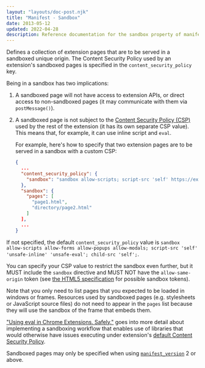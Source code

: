 ```yaml
---
layout: "layouts/doc-post.njk"
title: "Manifest - Sandbox"
date: 2013-05-12
updated: 2022-04-28
description: Reference documentation for the sandbox property of manifest.json.
---
```


Defines a collection of extension pages that are to be served in a sandboxed unique origin. The
Content Security Policy used by an extension's sandboxed pages is specified in the
`content_security_policy` key.

Being in a sandbox has two implications:

1.  A sandboxed page will not have access to extension APIs, or direct access to
    non-sandboxed pages (it may communicate with them via `postMessage()`).
2.  A sandboxed page is not subject to the [Content Security Policy (CSP)][2] used by the rest of
    the extension (it has its own separate CSP value). This means that, for example, it can
    use inline script and `eval`.

    For example, here's how to specify that two extension pages are to be served in a sandbox with a
    custom CSP:

    ```json
    {
      ...
      "content_security_policy": {
        "sandbox": "sandbox allow-scripts; script-src 'self' https://example.com"
      },
      "sandbox": {
        "pages": [
          "page1.html",
          "directory/page2.html"
        ]
      ],
      ...
    }
    ```

If not specified, the default `content_security_policy` value is `sandbox allow-scripts allow-forms
allow-popups allow-modals; script-src 'self' 'unsafe-inline' 'unsafe-eval'; child-src 'self';`.

You can specify your CSP value to restrict the sandbox even further, but it MUST include the
`sandbox` directive and MUST NOT have the `allow-same-origin` token (see [the HTML5
specification][3] for possible sandbox tokens).

Note that you only need to list pages that you expected to be loaded in windows or frames. Resources
used by sandboxed pages (e.g. stylesheets or JavaScript source files) do not need to appear in the
`pages` list because they will use the sandbox of the frame that embeds them.

["Using eval in Chrome Extensions. Safely."][4] goes into more detail about implementing a
sandboxing workflow that enables use of libraries that would otherwise have issues executing under
extension's [default Content Security Policy][5].

Sandboxed pages may only be specified when using [`manifest_version`][6] 2 or above.

[1]: /docs/apps/webview_tag
[2]: /docs/extensions/mv3/contentSecurityPolicy
[3]: https://html.spec.whatwg.org/multipage/iframe-embed-object.html#attr-iframe-sandbox
[4]: /docs/extensions/mv3/sandboxingEval
[5]: /docs/extensions/mv3/contentSecurityPolicy
[6]: /docs/extensions/mv3/tabs#manifest_version
